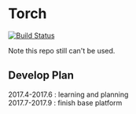 # Torch

[![Build Status](https://travis-ci.org/Faldict/Torch.jl.svg?branch=master)](https://travis-ci.org/Faldict/Torch.jl)

Note this repo still can't be used.

## Develop Plan

2017.4-2017.6 : learning and planning  
2017.7-2017.9 : finish base platform
